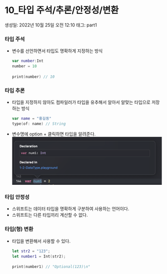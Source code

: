 # 10\_타입 주석/추론/안정성/변환

생성일: 2022년 10월 25일 오전 12:10
태그: part1

### 타입 주석

- 변수를 선언하면서 타입도 명확하게 지정하는 방식
  ```swift
  var number:Int
  number = 10

  print(number) // 10
  ```

### 타입 추론

- 타입을 지정하지 않아도 컴파일러가 타입을 유추해서 알아서 알맞는 타입으로 저장하는 방식
  ```swift
  var name = "홍길동"
  type(of: name) // String
  ```
- 변수명에 option + 클릭하면 타입을 알려준다.
  ![Untitled](./Untitled.png)

### 타입 안정성

- 스위프트는 데이터 타입을 명확하게 구분하여 사용하는 언어이다.
- 스위프트는 다른 타입끼리 계산할 수 없다.

### 타입(형) 변환

- 타입을 변환해서 사용할 수 있다.
  ```swift
  let str2 = "123";
  let number1 = Int(str2);

  print(number1) // "Optional(123)\n"
  ```
